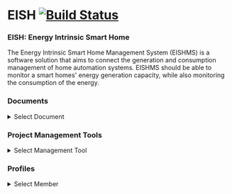 # EISH [![Build Status](https://travis-ci.org/cos301-2019-se/EISH.svg?branch=master)](https://travis-ci.org/cos301-2019-se/EISH)

### EISH: Energy Intrinsic Smart Home
The Energy Intrinsic Smart Home Management System (EISHMS) is a software solution
that aims to connect the generation and consumption management of home automation systems. EISHMS should be able to monitor a smart homes' energy generation capacity, while also
monitoring the consumption of the energy.

### Documents
<details><summary> Select Document</summary><br>
- <a href="https://github.com/cos301-2019-se/EISH/blob/master/Documentation/SRS_EISHv2Demo4.pdf" target="_blank">Software Requirement Specification AND Architectural Design</a>
<br>
- <a href="https://github.com/cos301-2019-se/EISH/blob/master/Documentation/usermanual v2.pdf" target="_blank">User Manual</a>
<br>
- <a href="https://github.com/cos301-2019-se/EISH/blob/master/Documentation/CodingStandarddemo4.pdf" target="_blank">Coding Standards </a>
<br>
- <a href="https://github.com/cos301-2019-se/EISH/blob/master/Documentation/testingPolicyVersion2demo4.pdf" target="_blank">Testing Policy</a>
</details>

### Project Management Tools

<details><summary> Select Management Tool</summary><br>
- <a href="https://trello.com/b/HwwqggZa/monotoneid" target="_blank">Administration Management Board</a> <br>
- <a href="https://trello.com/b/zj2DTdGW/project-development" target="_blank">Project Management Board</a>
</details>

### Profiles
<details><summary> Select Member</summary><br>
- <a href="https://github.com/Given-Rakgoale" target="_blank">Given Rakgoale</a> <br>
- <a href="https://github.com/FulelaMjali" target="_blank">Fulela Mjali</a>
- <a href="https://github.com/u15321861" target="_blank">Koketso Molawa</a>
- <a href="https://github.com/NtlatlengL" target="_blank">Lebogang Ntlatleng</a> 
- <a href="https://github.com/KearabiloeNare" target="_blank">Kearabiloe Nare</a>  
</details>







